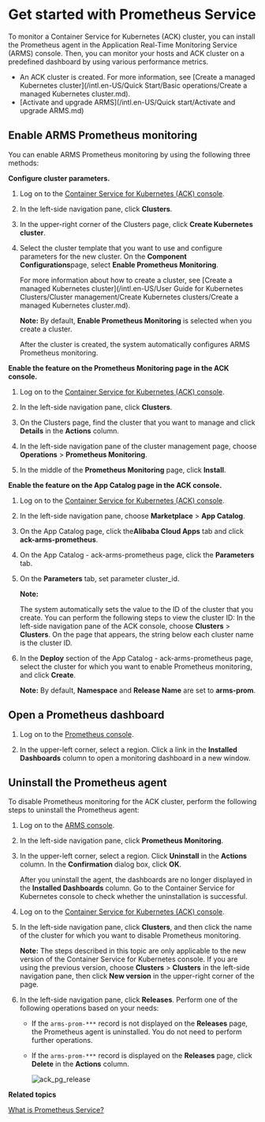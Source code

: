 # Get started with Prometheus Service

To monitor a Container Service for Kubernetes \(ACK\) cluster, you can install the Prometheus agent in the Application Real-Time Monitoring Service \(ARMS\) console. Then, you can monitor your hosts and ACK cluster on a predefined dashboard by using various performance metrics.

-   An ACK cluster is created. For more information, see [Create a managed Kubernetes cluster](/intl.en-US/Quick Start/Basic operations/Create a managed Kubernetes cluster.md).
-   [Activate and upgrade ARMS](/intl.en-US/Quick start/Activate and upgrade ARMS.md)

## Enable ARMS Prometheus monitoring

You can enable ARMS Prometheus monitoring by using the following three methods:

**Configure cluster parameters.**

1.  Log on to the [Container Service for Kubernetes \(ACK\) console](https://cs.console.aliyun.com).

2.  In the left-side navigation pane, click **Clusters**.

3.  In the upper-right corner of the Clusters page, click **Create Kubernetes cluster**.

4.  Select the cluster template that you want to use and configure parameters for the new cluster. On the **Component Configurations**page, select **Enable Prometheus Monitoring**.

    For more information about how to create a cluster, see [Create a managed Kubernetes cluster](/intl.en-US/User Guide for Kubernetes Clusters/Cluster management/Create Kubernetes clusters/Create a managed Kubernetes cluster.md).

    **Note:** By default, **Enable Prometheus Monitoring** is selected when you create a cluster.

    After the cluster is created, the system automatically configures ARMS Prometheus monitoring.


**Enable the feature on the Prometheus Monitoring page in the ACK console.**

1.  Log on to the [Container Service for Kubernetes \(ACK\) console](https://cs.console.aliyun.com).

2.  In the left-side navigation pane, click **Clusters**.

3.  On the Clusters page, find the cluster that you want to manage and click **Details** in the **Actions** column.

4.  In the left-side navigation pane of the cluster management page, choose **Operations** \> **Prometheus Monitoring**.

5.  In the middle of the **Prometheus Monitoring** page, click **Install**.


**Enable the feature on the App Catalog page in the ACK console.**

1.  Log on to the [Container Service for Kubernetes \(ACK\) console](https://cs.console.aliyun.com).

2.  In the left-side navigation pane, choose **Marketplace** \> **App Catalog**.

3.  On the App Catalog page, click the**Alibaba Cloud Apps** tab and click **ack-arms-prometheus**.

4.  On the App Catalog - ack-arms-prometheus page, click the **Parameters** tab.

5.  On the **Parameters** tab, set parameter cluster\_id.

    **Note:**

    The system automatically sets the value to the ID of the cluster that you create. You can perform the following steps to view the cluster ID: In the left-side navigation pane of the ACK console, choose **Clusters** \> **Clusters**. On the page that appears, the string below each cluster name is the cluster ID.

6.  In the **Deploy** section of the App Catalog - ack-arms-prometheus page, select the cluster for which you want to enable Prometheus monitoring, and click **Create**.

    **Note:** By default, **Namespace** and **Release Name** are set to **arms-prom**.


## Open a Prometheus dashboard

1.  Log on to the [Prometheus console](https://prometheus.console.aliyun.com/#/home).

2.  In the upper-left corner, select a region. Click a link in the **Installed Dashboards** column to open a monitoring dashboard in a new window.


## Uninstall the Prometheus agent

To disable Prometheus monitoring for the ACK cluster, perform the following steps to uninstall the Prometheus agent:

1.  Log on to the [ARMS console](https://arms-ap-southeast-1.console.aliyun.com/#/home).

2.  In the left-side navigation pane, click **Prometheus Monitoring**.

3.  In the upper-left corner, select a region. Click **Uninstall** in the **Actions** column. In the **Confirmation** dialog box, click **OK**.

    After you uninstall the agent, the dashboards are no longer displayed in the **Installed Dashboards** column. Go to the Container Service for Kubernetes console to check whether the uninstallation is successful.

4.  Log on to the [Container Service for Kubernetes \(ACK\) console](https://cs.console.aliyun.com).

5.  In the left-side navigation pane, click **Clusters**, and then click the name of the cluster for which you want to disable Prometheus monitoring.

    **Note:** The steps described in this topic are only applicable to the new version of the Container Service for Kubernetes console. If you are using the previous version, choose **Clusters** \> **Clusters** in the left-side navigation pane, then click **New version** in the upper-right corner of the page.

6.  In the left-side navigation pane, click **Releases**. Perform one of the following operations based on your needs:

    -   If the `arms-prom-***` record is not displayed on the **Releases** page, the Prometheus agent is uninstalled. You do not need to perform further operations.
    -   If the `arms-prom-***` record is displayed on the **Releases** page, click **Delete** in the **Actions** column.

        ![ack_pg_release](https://static-aliyun-doc.oss-accelerate.aliyuncs.com/assets/img/en-US/5709088061/p143010.png)


**Related topics**  


[What is Prometheus Service?]()

